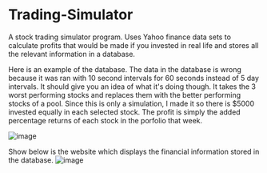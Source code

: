 # Trading-Simulator
A stock trading simulator program. Uses Yahoo finance data sets to calculate profits that would be made if you invested in real life and stores all the relevant information in a database.


Here is an example of the database. The data in the database is wrong because it was ran with 10 second intervals for 60 seconds instead of 5 day intervals. It should give you an idea of what it's doing though. It takes the 3 worst performing stocks and replaces them with the better performing stocks of a pool. Since this is only a simulation, I made it so there is $5000 invested equally in each selected stock. The profit is simply the added percentage returns of each stock in the porfolio that week.

![image](https://user-images.githubusercontent.com/73494088/133295898-7809e294-7c70-48f7-bb18-784793f82227.png)


Show below is the website which displays the financial information stored in the database.
![image](https://user-images.githubusercontent.com/73494088/137817414-ec6077ce-7ce2-4e27-bf1f-2b0a2d8ad6f5.png)




